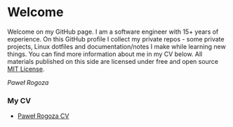 # Welcome

Welcome on my GitHub page. I am a software engineer with 15+ years of experience. On this GitHub profile I collect my private repos - some private projects, Linux dotfiles and documentation/notes I make while learning new things. You can find more information about me in my CV below.
All materials published on this side are licensed under free and open source [MIT License](LICENSE).

_Paweł Rogoza_

### My CV

 - [Paweł Rogoza CV](cv/index.html)

